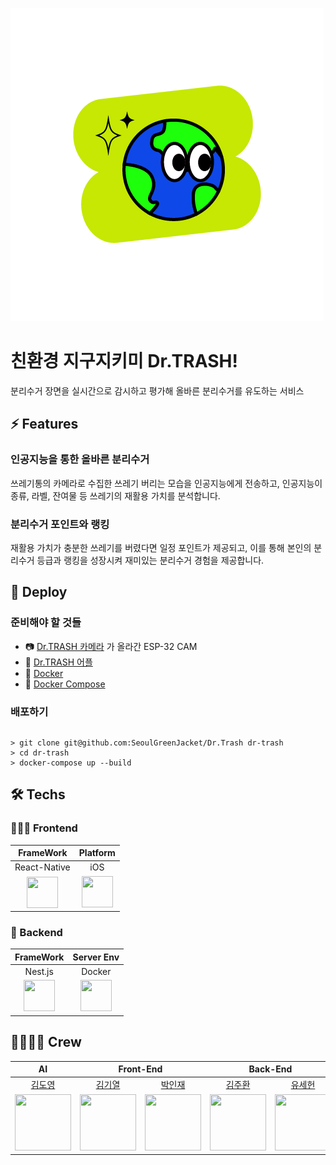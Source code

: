 ![Dr.Trash Main Icon](https://github.com/SeoulGreenJacket/Dr.Trash-FE/blob/main/assets/drtrash/main_icon.png?raw=true)

# 친환경 지구지키미 Dr.TRASH!

분리수거 장면을 실시간으로 감시하고 평가해 올바른 분리수거를 유도하는 서비스

## ⚡️ Features

### 인공지능을 통한 올바른 분리수거

쓰레기통의 카메라로 수집한 쓰레기 버리는 모습을 인공지능에게 전송하고,
인공지능이 종류, 라벨, 잔여물 등 쓰레기의 재활용 가치를 분석합니다.

### 분리수거 포인트와 랭킹

재활용 가치가 충분한 쓰레기를 버렸다면 일정 포인트가 제공되고,
이를 통해 본인의 분리수거 등급과 랭킹을 성장시켜 재미있는 분리수거 경험을 제공합니다.

## 🐳 Deploy

### 준비해야 할 것들

- 📷 [Dr.TRASH 카메라](https://github.com/SeoulGreenJacket/Dr.Trash-HW) 가 올라간 ESP-32 CAM
- 📱 [Dr.TRASH 어플](https://github.com/SeoulGreenJacket/Dr.Trash-FE)
- 🐳 [Docker](https://github.com/docker/docker-install)
- 🐳 [Docker Compose](https://github.com/docker/compose)

### 배포하기

```shell

```

```shell
> git clone git@github.com:SeoulGreenJacket/Dr.Trash dr-trash
> cd dr-trash
> docker-compose up --build
```

## 🛠 Techs

### 🧑🏻‍💻 Frontend

|                                                             FrameWork                                                             |                                                      Platform                                                       |
|:---------------------------------------------------------------------------------------------------------------------------------:|:-------------------------------------------------------------------------------------------------------------------:|
|                                                           React-Native                                                            |                                                         iOS                                                         |
| <img src="https://cdn4.iconfinder.com/data/icons/logos-3/600/React.js_logo-512.png" width="50px" height="50px" align="center"/> | <img src="https://icon-library.com/images/ios-download-icon/ios-download-icon-14.jpg" width="50px" height="50px"/> |

### 📡 Backend

|                                                                    FrameWork                                                                    |                                                         Server Env                                                         |
|:-----------------------------------------------------------------------------------------------------------------------------------------------:|:--------------------------------------------------------------------------------------------------------------------------:|
|                                                                     Nest.js                                                                     |                                                           Docker                                                           |
|  <img src="https://images.velog.io/images/jonghyun3668/post/82a8c971-a21a-48ca-9c3e-a2a602b423f1/nestjs-logo.svg" width="50px" height="50px"/>  | <img src="https://www.docker.com/wp-content/uploads/2022/03/vertical-logo-monochromatic.png" width="50px" height="50px"/>  |

## 👨‍👩‍👧‍👦️ Crew
<table>
    <thead>
        <tr>
            <th colspan="1">AI</th>
            <th colspan="2">Front-End</th>
            <th colspan="2">Back-End</th>
        </tr>
    </thead>
    <tbody>
        <tr>
            <td align="center"><a href="https://github.com/kacel33">김도영</a></td>
            <td align="center"><a href="https://github.com/rlarlduf20">김기열</a></td>
            <td align="center"><a href="https://github.com/CWCTBOY">박인재</a></td>
            <td align="center"><a href="https://github.com/happyjamy">김주환</a></td>
            <td align="center"><a href="https://github.com/seheon99">유세헌</a></td>
        </tr>
        <tr>
            <td><img src="https://avatars.githubusercontent.com/u/60708119?v=4" width="90px" height="90px"/></td>
            <td><img src="https://avatars.githubusercontent.com/u/29884311?v=4" width="90px" height="90px"/></td>
            <td><img src="https://avatars.githubusercontent.com/u/89184540?v=4" width="90px" height="90px"/></td>
            <td><img src="https://avatars.githubusercontent.com/u/78072370?v=4" width="90px" height="90px"/></td>
            <td><img src="https://avatars.githubusercontent.com/u/49232918?v=4" width="90px" height="90px"/></td>
        </tr>
    </tbody>
</table>


